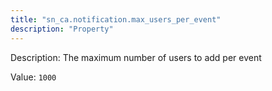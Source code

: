 ```yaml
---
title: "sn_ca.notification.max_users_per_event"
description: "Property"
---
```


Description: The maximum number of users to add per event

Value: `1000`